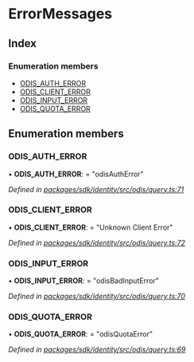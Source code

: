 # ErrorMessages

## Index

### Enumeration members

* [ODIS\_AUTH\_ERROR]()
* [ODIS\_CLIENT\_ERROR]()
* [ODIS\_INPUT\_ERROR]()
* [ODIS\_QUOTA\_ERROR]()

## Enumeration members

### ODIS\_AUTH\_ERROR

• **ODIS\_AUTH\_ERROR**: = "odisAuthError"

_Defined in_ [_packages/sdk/identity/src/odis/query.ts:71_](https://github.com/celo-org/celo-monorepo/blob/master/packages/sdk/identity/src/odis/query.ts#L71)

### ODIS\_CLIENT\_ERROR

• **ODIS\_CLIENT\_ERROR**: = "Unknown Client Error"

_Defined in_ [_packages/sdk/identity/src/odis/query.ts:72_](https://github.com/celo-org/celo-monorepo/blob/master/packages/sdk/identity/src/odis/query.ts#L72)

### ODIS\_INPUT\_ERROR

• **ODIS\_INPUT\_ERROR**: = "odisBadInputError"

_Defined in_ [_packages/sdk/identity/src/odis/query.ts:70_](https://github.com/celo-org/celo-monorepo/blob/master/packages/sdk/identity/src/odis/query.ts#L70)

### ODIS\_QUOTA\_ERROR

• **ODIS\_QUOTA\_ERROR**: = "odisQuotaError"

_Defined in_ [_packages/sdk/identity/src/odis/query.ts:69_](https://github.com/celo-org/celo-monorepo/blob/master/packages/sdk/identity/src/odis/query.ts#L69)

